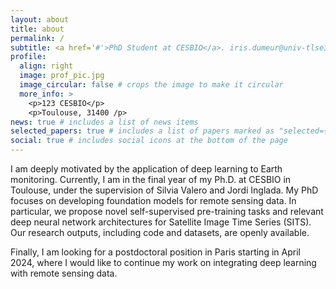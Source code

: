 ```yaml
---
layout: about
title: about
permalink: /
subtitle: <a href='#'>PhD Student at CESBIO</a>. iris.dumeur@univ-tlse3.fr. 
profile:
  align: right
  image: prof_pic.jpg
  image_circular: false # crops the image to make it circular
  more_info: >
    <p>123 CESBIO</p>
    <p>Toulouse, 31400 /p>
news: true # includes a list of news items
selected_papers: true # includes a list of papers marked as "selected={true}"
social: true # includes social icons at the bottom of the page
---
```

I am deeply motivated by the application of deep learning to Earth monitoring. 
Currently, I am in the final year of my Ph.D. at CESBIO in Toulouse, under the supervision of Silvia Valero and Jordi Inglada. 
My PhD focuses on developing foundation models for remote sensing data. In particular, we propose novel self-supervised 
pre-training tasks and relevant deep neural network architectures for Satellite Image Time Series (SITS). 
Our research outputs, including code and datasets, are openly available.

Finally, I am looking for a postdoctoral position in Paris starting in April 2024, where I would like to continue my work on 
integrating deep learning with remote sensing data.


